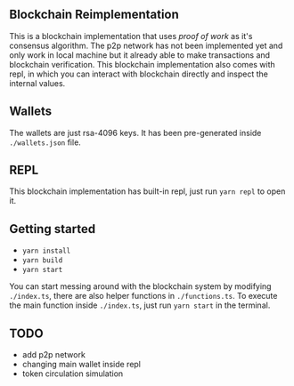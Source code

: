 


## Blockchain Reimplementation

This is a blockchain implementation that uses *proof of work* as it's consensus
algorithm.  The p2p network has not been implemented yet and only work in local
machine but it already able to make transactions and blockchain verification.
This blockchain implementation also comes with repl, in which you can interact
with blockchain directly and inspect the internal values.


## Wallets

The wallets are just rsa-4096 keys. It has been pre-generated inside
`./wallets.json` file.


## REPL

This blockchain implementation has built-in repl, just run `yarn repl` to open
it.

## Getting started
- `yarn install`
- `yarn build`
- `yarn start`

You can start messing around with the blockchain system by modifying
`./index.ts`, there are also helper functions in `./functions.ts`. To execute
the main function inside `./index.ts`, just run `yarn start` in the terminal.

## TODO
- add p2p network
- changing main wallet inside repl
- token circulation simulation
